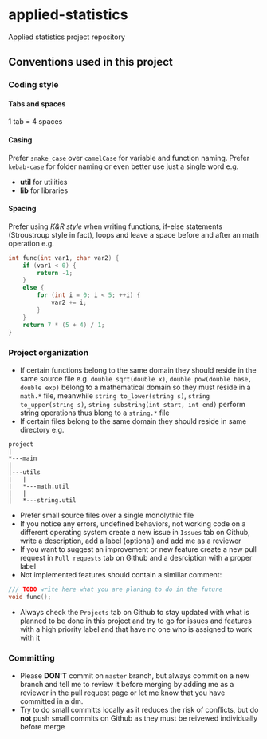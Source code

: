 # applied-statistics
Applied statistics project repository


## Conventions used in this project

### Coding style

#### Tabs and spaces  
1 tab = 4 spaces

#### Casing  
Prefer `snake_case` over `camelCase` for variable and function naming. Prefer `kebab-case` for folder naming or even better use just a single word e.g. 
- **util** for utilities
- **lib** for libraries

#### Spacing
Prefer using *K&R style* when writing functions, if-else statements (Stroustroup style in fact), loops and leave a space before and after an math operation e.g.
```c
int func(int var1, char var2) {
    if (var1 < 0) {
        return -1;
    }
    else {
        for (int i = 0; i < 5; ++i) {
            var2 += i;
        }
    }
    return 7 * (5 + 4) / 1;
}
```

### Project organization
- If certain functions belong to the same domain they should reside in the same source file e.g. `double sqrt(double x)`, `double pow(double base, double exp)` belong to a mathematical domain so they must reside in a `math.*` file, meanwhile `string to_lower(string s)`, `string to_upper(string s)`, `string substring(int start, int end)` perform string operations thus blong to a `string.*` file
- If certain files belong to the same domain they should reside in same directory e.g.
```
project
|
*---main
|
|---utils
|   |
|   *---math.util
|   |
|   *---string.util
```
- Prefer small source files over a single monolythic file
- If you notice any errors, undefined behaviors, not working code on a different operating system create a new issue in `Issues` tab on Github, write a description, add a label (optional) and add me as a reviewer
- If you want to suggest an improvement or new feature create a new pull request in `Pull requests` tab on Github and a desrciption with a proper label
- Not implemented features should contain a similiar comment:
```c
/// TODO write here what you are planing to do in the future
void func();
```
- Always check the `Projects` tab on Github to stay updated with what is planned to be done in this project and try to go for issues and features with a high priority label and that have no one who is assigned to work with it

### Committing
- Please **DON'T** commit on `master` branch, but always commit on a new branch and tell me to review it before merging by adding me as a reviewer in the pull request page or let me know that you have committed in a dm.
- Try to do small committs locally as it reduces the risk of conflicts, but do **not** push small commits on Github as they must be reivewed individually before merge





























